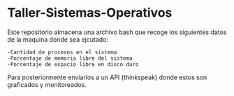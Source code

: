 # Taller-Sistemas-Operativos

Este repositorio almacena una archivo bash que recoge los siguientes datos de la maquina donde sea ejcutado:
```
-Cantidad de procesos en el sistema
-Porcentaje de memoria libre del sistema
-Porcentaje de espacio libre en disco duro 
```

Para posteriormente enviarlos a un API (thinkspeak) donde estos son graficados y monitoreados.

